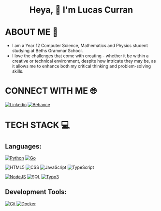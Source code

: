 <h1 align="center">Heya, 👋 I'm Lucas Curran</h1>

# ABOUT ME 💫
- I am a Year 12 Computer Science, Mathematics and Physics student studying at Beths Grammar School.
- I love the challenges that come with creating - whether it be within a creative or technical environment, despite how intricate they may be, as it allows me to enhance both my critical thinking and problem-solving skills.

# CONNECT WITH ME 🌐

[![Linkedin](https://img.shields.io/badge/linkedin-white?style=for-the-badge&logo=linkedin&logoColor=white&color=%230A66C2)](https://www.linkedin.com/in/lucascurrann/)
[![Behance](https://img.shields.io/badge/behance-white?style=for-the-badge&logo=behance&logoColor=white&color=%231769FF)](https://www.behance.net/lucascurran)

# TECH STACK 💻
## Languages: 

[![Python](https://img.shields.io/badge/python-white?style=for-the-badge&logo=python&logoColor=white&color=%233776AB)](https://www.python.org)
[![Go](https://img.shields.io/badge/golang-white?style=for-the-badge&logo=go&logoColor=white&color=%2300ADD8)](https://go.dev/)

![HTML5](https://img.shields.io/badge/html5-white?style=for-the-badge&logo=html5&logoColor=white&color=%23E34F26)
![CSS](https://img.shields.io/badge/css-white?style=for-the-badge&logo=css3&logoColor=white&color=%231572B6)
![JavaScript](https://img.shields.io/badge/javascript-white?style=for-the-badge&logo=javascript&logoColor=%23F7DF1E&color=%23323330)
![TypeScript](https://img.shields.io/badge/typescript-white?style=for-the-badge&logo=typescript&logoColor=white&color=%233178C6)

[![NodeJS](https://img.shields.io/badge/node.js-white?style=for-the-badge&logo=node.js&logoColor=white&color=%23339933)](https://nodejs.org/)
![SQL](https://img.shields.io/badge/sql-white?style=for-the-badge&logo=postgresql&logoColor=white&color=%23003B57)
[![Typo3](https://img.shields.io/badge/typo3-ffffff?style=for-the-badge&logo=typo3&logoColor=white&color=%23FF8700)](https://typo3.com)

## Development Tools:

[![Git](https://img.shields.io/badge/git-ffffff?style=for-the-badge&logo=git&logoColor=white&color=%23F05032)](https://git-scm.com) 
[![Docker](https://img.shields.io/badge/docker-white?style=for-the-badge&logo=docker&logoColor=white&color=%232496ED)](https://www.docker.com/)


